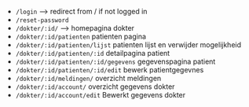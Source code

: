 - `/login` --> redirect from / if not logged in  
- `/reset-password`  
- `/dokter/:id/` --> homepagina dokter  
- `/dokter/:id/patienten` patienten pagina  
- `/dokter/:id/patienten/lijst` patienten lijst en verwijder mogelijkheid   
- `/dokter/:id/patienten/:id` detailpagina patient
- `/dokter/:id/patienten/:id/gegevens` gegevenspagina patient
- `/dokter/:id/patienten/:id/edit` bewerk patientgegevnes
- `/dokter/:id/meldingen/` overzicht meldingen
- `/dokter/:id/account/` overzicht gegevens dokter
- `/dokter/:id/account/edit` Bewerkt gegevens dokter
